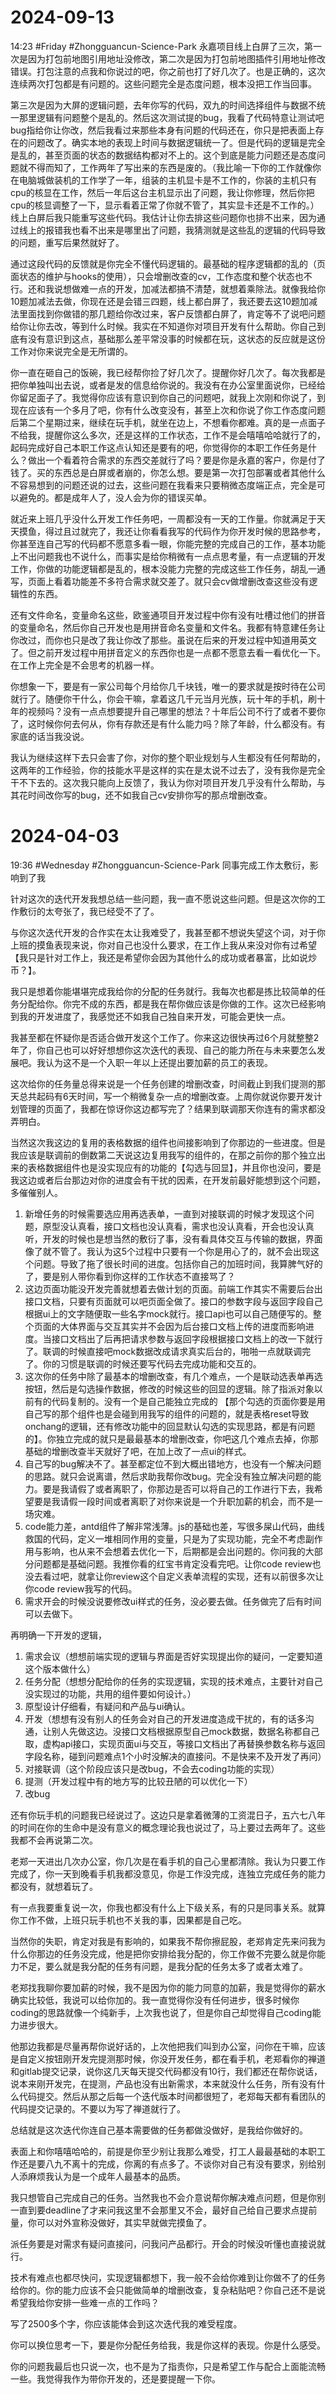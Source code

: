 # 2024-09-13
14:23
#Friday
#Zhongguancun-Science-Park 
永嘉项目线上白屏了三次，第一次是因为打包前地图引用地址没修改，第二次是因为打包前地图插件引用地址修改错误。打包注意的点我和你说过的吧，你之前也打了好几次了。也是正确的，这次连续两次打包都是有问题的。这些问题完全是态度问题，根本没把工作当回事。

第三次是因为大屏的逻辑问题，去年你写的代码，双九的时间选择组件与数据不统一那里逻辑有问题整个是乱的。然后这次测试提的bug，我看了代码特意让测试吧bug指给你让你改，然后我看过来那些本身有问题的代码还在，你只是把表面上存在的问题改了。确实本地的表现上时间与数据逻辑统一了。但是代码的逻辑是完全是乱的，甚至页面的状态的数据结构都对不上的。这个到底是能力问题还是态度问题就不得而知了，工作两年了写出来的东西是废的。（我比喻一下你的工作就像你在电脑城做装机的工作学了一年，组装的主机显卡是不工作的，你装的主机只有cpu的核显在工作，然后一年后这台主机显示出了问题，我让你修理，然后你把cpu的核显调整了一下，显示看着正常了你就不管了，其实显卡还是不工作的。）线上白屏后我只能重写这些代码。我估计让你去排这些问题你也排不出来，因为通过线上的报错我也看不出来是哪里出了问题，我猜测就是这些乱的逻辑的代码导致的问题，重写后果然就好了。

通过这段代码的反馈就是你完全不懂代码逻辑的。最基础的程序逻辑都的乱的（页面状态的维护与hooks的使用），只会增删改查的cv，工作态度和整个状态也不行。还和我说想做难一点的开发，加减法都搞不清楚，就想着乘除法。就像我给你10题加减法去做，你现在还是会错三四题，线上都白屏了，我还要去这10题加减法里面找到你做错的那几题给你改过来，客户反馈都白屏了，肯定等不了说吧问题给你让你去改，等到什么时候。我实在不知道你对项目开发有什么帮助。你自己到底有没有意识到这点，基础那么差平常没事的时候都在玩，这状态的反应就是这份工作对你来说完全是无所谓的。

你一直在砸自己的饭碗，我已经帮你捡了好几次了。提醒你好几次了。每次我都是把你单独叫出去说，或者是发的信息给你说的。我没有在办公室里面说你，已经给你留足面子了。我觉得你应该有意识到你自己的问题吧，就我上次刚和你说了，到现在应该有一个多月了吧，你有什么改变没有，甚至上次和你说了你工作态度问题后第二个星期过来，继续在玩手机，就坐在边上，不想看你都难。真的是一点面子不给我，提醒你这么多次，还是这样的工作状态，工作不是会嘻嘻哈哈就行了的，起码完成好自己本职工作这点认知还是要有的吧，你觉得你的本职工作任务是什么？做出一个看着符合需求的东西交差就行了吗？要是你是永嘉的客户，你是付了钱了。买的东西总是白屏或者崩的，你怎么想。要是第一次打包部署或者其他什么不容易想到的问题还说的过去，这些问题在我看来只要稍微态度端正点，完全是可以避免的。都是成年人了，没人会为你的错误买单。

就近来上班几乎没什么开发工作任务吧，一周都没有一天的工作量。你就满足于天天摸鱼，得过且过就完了，我还让你看看我写的代码作为你开发时候的思路参考，你甚至连自己写的代码都不愿意多看一眼，你能完整的完成自己的工作，基本功能上不出问题我也不说什么，而事实是给你稍微有一点点思考量，有一点逻辑的开发工作，你做的功能逻辑都是乱的，根本没能力完整的完成这些工作任务，胡乱一通写，页面上看着功能差不多符合需求就交差了。就只会cv做增删改查这些没有逻辑性的东西。

还有文件命名，变量命名这些，欧鉴通项目开发过程中你有没有吐槽过他们的拼音的变量命名，然后你自己开发也是用拼音命名变量和文件名。我都有特意建任务让你改过，而你也只是改了我让你改了那些。虽说在后来的开发过程中知道用英文了。但之前开发过程中用拼音定义的东西你也是一点都不愿意去看一看优化一下。在工作上完全是不会思考的机器一样。

你想象一下，要是有一家公司每个月给你几千块钱，唯一的要求就是按时待在公司就行了。随便你干什么，你会干嘛，拿着这几千元当月光族，玩十年的手机，刷十年的视频吗？没有一点点想要提升自己哪里的想法？十年后公司不行了或者不要你了，这时候你何去何从，你有存款还是有什么能力吗？除了年龄，什么都没有。有家底的话当我没说。

我认为继续这样下去只会害了你，对你的整个职业规划与人生都没有任何帮助的，这两年的工作经验，你的技能水平是这样的实在是太说不过去了，没有我你是完全干不下去的。这次我只能向上反馈了，我认为你对项目开发几乎没有什么帮助，与其花时间改你写的bug，还不如我自己cv安排你写的那点增删改查。


# 2024-04-03
19:36
#Wednesday 
#Zhongguancun-Science-Park 
同事完成工作太敷衍，影响到了我

针对这次的迭代开发我想总结一些问题，我一直不愿说这些问题。但是这次你的工作敷衍的太夸张了，我已经受不了了。

与你这次迭代开发的合作实在太让我难受了，我甚至都不想说失望这个词，对于你上班的摸鱼表现来说，你对自己也没什么要求，在工作上我从来没对你有过希望【我只是针对工作上，我还是希望你会因为其他什么的成功或者暴富，比如说炒币？】。

我只是想着你能堪堪完成我给你的分配的任务就行。我每次也都是拣比较简单的任务分配给你。你完不成的东西，都是我在帮你做应该是你做的工作。这次已经影响到我的开发进度了，我感觉还不如我自己独自来开发，可能会更快一点。

我甚至都在怀疑你是否适合做开发这个工作了。你来这边很快再过6个月就整整2年了，你自己也可以好好想想你这次迭代的表现、自己的能力所在与未来要怎么发展吧。我认为这不是一个入职一年以上还提出要加薪的员工的表现。

这次给你的任务量总得来说是一个任务创建的增删改查，时间截止到我们提测的那天总共起码有6天时间，写一个稍微复杂一点的增删改查。上周你就说你要开发计划管理的页面了，我都在惊讶你这边都写完了？结果到联调那天你连有的需求都没弄明白。

当然这次我这边的复用的表格数据的组件也间接影响到了你那边的一些进度。但是我应该是联调前的倒数第二天说这边复用我写的组件的，在那之前你的那个独立出来的表格数据组件也是没实现应有的功能的【勾选与回显】，并且你也没问，要是我这边或者后台那边对你的进度会有干扰的因素，在开发前最好能想到这个问题，多催催别人。

1. 新增任务的时候需要选应用再选表单，一直到对接联调的时候才发现这个问题，原型没认真看，接口文档也没认真看，需求也没认真看，开会也没认真听，开发的时候也是想当然的敷衍了事，没有看具体交互与传输的数据，界面像了就不管了。我认为这5个过程中只要有一个你是用心了的，就不会出现这个问题。导致了拖了很长时间的进度。包括你自己的加班时间，我算脾气好的了，要是别人带你看到你这样的工作状态不直接骂了？
2. 这边页面功能没开发完善就想着去做计划的页面。前端工作其实不需要后台出接口文档，只要有页面就可以吧页面全做了。接口的参数字段与返回字段自己根据ui上的文字随便取一些名字mock就行。接口api也可以自己随便写的。整个页面的大体界面与交互其实并不会因为后台接口文档上传的进度而影响进度。当接口文档出了后再把请求参数与返回字段根据接口文档上的改一下就行了。联调的时候直接吧mock数据改成请求真实后台的，啪啪一点就联调完了。你的习惯是联调的时候还要写代码去完成功能和交互的。
3. 这次你的任务中除了最基本的增删改查，有几个难点，一个是联动选表单再选按钮，然后是勾选操作数据，修改的时候这些的回显的逻辑。除了指派对象以前有的代码复制的。没有一个是自己能独立完成的 【那个勾选的页面你要是用自己写的那个组件也是会碰到用我写的组件的问题的，就是表格reset导致onchang的逻辑，还有修改功能中的回显默认勾选的实现思路，都是有问题的】。你独立完成的就只是最最基本的增删改查，你吧这几个难点去掉，你那基础的增删改查半天就好了吧，在加上改了一点ui的样式。
4. 自己写的bug解决不了。甚至都定位不到大概出错地方，也没有一个解决问题的思路。就只会说离谱，然后求助我帮你改bug。完全没有独立解决问题的能力。要是我请假了或者离职了，你那边是否可以将自己的工作进行下去，我希望要是我请假一段时间或者离职了对你来说是一个升职加薪的机会，而不是一场灾难。
5. code能力差，antd组件了解非常浅薄。js的基础也差，写很多屎山代码，曲线救国的代码，定义一堆相同作用的变量，只是为了实现功能，完全不考虑副作用与影响，也从来不会想着去优化一下，后期都是会出问题的。你问我的大部分问题都是基础问题。我推你看的红宝书肯定没看完吧。让你code review也没去看过吧，就拿让你review这个自定义表单流程的实现，还有以前很多次让你code review我写的代码。
6. 需求开会的时候没说要修改ui样式的任务，没必要去做。任务做完了后有时间可以去做下。


再明确一下开发的逻辑，

1. 需求会议（想想前端实现的逻辑与界面是否好实现提出你的疑问，一定要知道这个版本做什么）
2. 任务分配（想想分配给你的任务的实现逻辑，实现的技术难点，主要针对自己没实现过的功能，共用的组件要如何设计。）
3. 原型设计仔细看，有疑问和产品与ui确认。
4. 开发（想想有没有别人的任务会对自己的开发进度造成干扰的，有的话多沟通，让别人先做这边。没接口文档根据原型自己mock数据，数据名称都自己取，虚构api接口，实现页面ui与交互，等接口文档出了再替换参数名称与返回字段名称，碰到问题难点1个小时没解决的直接问。不是快来不及开发了再问）
5. 对接联调（这个阶段应该只是改bug，不会去coding功能的实现）
6. 提测（开发过程中有的地方写的比较丑陋的可以优化一下）
7. 改bug

还有你玩手机的问题我已经说过了。这边只是拿着微薄的工资混日子，五六七八年的时间在你的生命中是没有意义的概念理论我也说过了，马上要过去两年了。这些我都不会再说第二次。

老郑一天进出几次办公室，你几次是在看手机的自己心里都清除。我认为只要工作完成了，你一天到晚看手机我都没意见，你是工作没完成，连独立完成任务的能力都没有，就想着玩了。

有一点我要重复说一次，你我也都没有什么上下级关系，有的只是同事关系。就算你工作不做，上班只玩手机也不关我的事，因果都是自己吃。

当然你的失职，肯定对我是有影响的，如果我不帮你擦屁股，老郑肯定先来问我为什么你那边的任务没完成，他是把你安排给我分配的，你工作做不完要么就是你能力不足，要么就是我分配的任务有问题，是我分配的任务太多了或者太难了。

老郑找我聊你要加薪的时候，我不是因为你的能力同意的加薪，我是觉得你的薪水确实比较低，我说可以给你加的。我一直觉得你没有任何进步，很多时候你coding的思路就像一个纯新手，上次我也说了，但是你自己却觉得自己coding能力进步很大。

他那边我都是尽量再帮你说好话的，上次他把我们叫到办公室，问你在干嘛，应该是自定义按钮刚开发完提测那时候，你没开发任务，都在看手机，老郑看你的禅道和gitlab提交记录，说你这几天每天提交代码都没有10行，我们都还在帮你说话，说本来刚开发完，在提测，产品也没有出新需求，本来就没什么任务，所有没有什么代码提交。然后从那之后每一个迭代版本时间都很短了，老郑每天都有看团队的代码提交记录的。不要以为写了禅道就行了。

总结就是这次迭代你连自己基本需要做的任务都做没做好，是我给你做好的。

表面上和你嘻嘻哈哈的，前提是你至少别让我那么难受，打工人最最基础的本职工作还是要八九不离十的完成，你离的有点多了。不谈你对自己有没有要求，别给别人添麻烦我认为是一个成年人最基本的品质。

我只想管自己完成自己的任务。当然我也不会介意说帮你解决难点问题，但是你别一直到要deadline了才来问我这里不会那里又不会，最好自己给自己要求点提前量，你可以对外宣称没做好，其实早就做完摸鱼了。

派任务要是对需求有疑问直接问，问我问产品都行。开会的时候没听懂也直接说就行。

技术有难点也都尽快问，实现逻辑都想下，我一般不会给你难到让你做不了的任务给你的。你的能力应该不会只能做简单的增删改查，复杂粘贴吧？你自己还不是说希望我给你安排一些难一点的工作吗？

写了2500多个字，你应该能体会到这次迭代我的难受程度。

你可以换位思考一下，要是你分配任务给我，我是你这样的表现。你是什么感受。

你的问题我最后也只说一次，也不是为了指责你，只是希望工作与配合上面能流畅一些。我觉得我作为带你开发的，还是要提醒一下你。